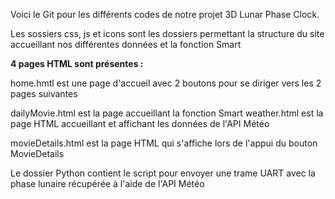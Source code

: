 Voici le Git pour les différents codes de notre projet 3D Lunar Phase Clock.

Les sossiers css, js et icons sont les dossiers permettant la structure du site accueillant nos différentes données et la fonction Smart

<strong>4 pages HTML sont présentes :</strong>

home.hmtl est une page d'accueil avec 2 boutons pour se diriger vers les 2 pages suivantes 

dailyMovie.html est la page accueillant la fonction Smart
weather.html est la page HTML accueillant et affichant les données de l'API Météo

movieDetails.html est la page HTML qui s'affiche lors de l'appui du bouton MovieDetails

Le dossier Python contient le script pour envoyer une trame UART avec la phase lunaire récupérée à l'aide de l'API Météo
